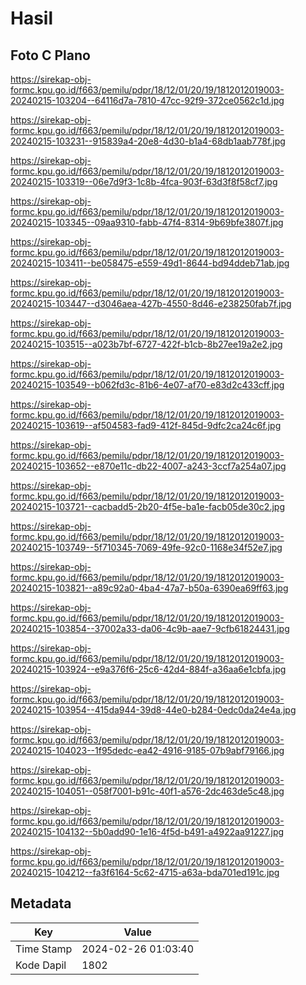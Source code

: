 # Hasil

## Foto C Plano

https://sirekap-obj-formc.kpu.go.id/f663/pemilu/pdpr/18/12/01/20/19/1812012019003-20240215-103204--64116d7a-7810-47cc-92f9-372ce0562c1d.jpg

https://sirekap-obj-formc.kpu.go.id/f663/pemilu/pdpr/18/12/01/20/19/1812012019003-20240215-103231--915839a4-20e8-4d30-b1a4-68db1aab778f.jpg

https://sirekap-obj-formc.kpu.go.id/f663/pemilu/pdpr/18/12/01/20/19/1812012019003-20240215-103319--06e7d9f3-1c8b-4fca-903f-63d3f8f58cf7.jpg

https://sirekap-obj-formc.kpu.go.id/f663/pemilu/pdpr/18/12/01/20/19/1812012019003-20240215-103345--09aa9310-fabb-47f4-8314-9b69bfe3807f.jpg

https://sirekap-obj-formc.kpu.go.id/f663/pemilu/pdpr/18/12/01/20/19/1812012019003-20240215-103411--be058475-e559-49d1-8644-bd94ddeb71ab.jpg

https://sirekap-obj-formc.kpu.go.id/f663/pemilu/pdpr/18/12/01/20/19/1812012019003-20240215-103447--d3046aea-427b-4550-8d46-e238250fab7f.jpg

https://sirekap-obj-formc.kpu.go.id/f663/pemilu/pdpr/18/12/01/20/19/1812012019003-20240215-103515--a023b7bf-6727-422f-b1cb-8b27ee19a2e2.jpg

https://sirekap-obj-formc.kpu.go.id/f663/pemilu/pdpr/18/12/01/20/19/1812012019003-20240215-103549--b062fd3c-81b6-4e07-af70-e83d2c433cff.jpg

https://sirekap-obj-formc.kpu.go.id/f663/pemilu/pdpr/18/12/01/20/19/1812012019003-20240215-103619--af504583-fad9-412f-845d-9dfc2ca24c6f.jpg

https://sirekap-obj-formc.kpu.go.id/f663/pemilu/pdpr/18/12/01/20/19/1812012019003-20240215-103652--e870e11c-db22-4007-a243-3ccf7a254a07.jpg

https://sirekap-obj-formc.kpu.go.id/f663/pemilu/pdpr/18/12/01/20/19/1812012019003-20240215-103721--cacbadd5-2b20-4f5e-ba1e-facb05de30c2.jpg

https://sirekap-obj-formc.kpu.go.id/f663/pemilu/pdpr/18/12/01/20/19/1812012019003-20240215-103749--5f710345-7069-49fe-92c0-1168e34f52e7.jpg

https://sirekap-obj-formc.kpu.go.id/f663/pemilu/pdpr/18/12/01/20/19/1812012019003-20240215-103821--a89c92a0-4ba4-47a7-b50a-6390ea69ff63.jpg

https://sirekap-obj-formc.kpu.go.id/f663/pemilu/pdpr/18/12/01/20/19/1812012019003-20240215-103854--37002a33-da06-4c9b-aae7-9cfb61824431.jpg

https://sirekap-obj-formc.kpu.go.id/f663/pemilu/pdpr/18/12/01/20/19/1812012019003-20240215-103924--e9a376f6-25c6-42d4-884f-a36aa6e1cbfa.jpg

https://sirekap-obj-formc.kpu.go.id/f663/pemilu/pdpr/18/12/01/20/19/1812012019003-20240215-103954--415da944-39d8-44e0-b284-0edc0da24e4a.jpg

https://sirekap-obj-formc.kpu.go.id/f663/pemilu/pdpr/18/12/01/20/19/1812012019003-20240215-104023--1f95dedc-ea42-4916-9185-07b9abf79166.jpg

https://sirekap-obj-formc.kpu.go.id/f663/pemilu/pdpr/18/12/01/20/19/1812012019003-20240215-104051--058f7001-b91c-40f1-a576-2dc463de5c48.jpg

https://sirekap-obj-formc.kpu.go.id/f663/pemilu/pdpr/18/12/01/20/19/1812012019003-20240215-104132--5b0add90-1e16-4f5d-b491-a4922aa91227.jpg

https://sirekap-obj-formc.kpu.go.id/f663/pemilu/pdpr/18/12/01/20/19/1812012019003-20240215-104212--fa3f6164-5c62-4715-a63a-bda701ed191c.jpg


## Metadata

| Key        | Value               |
| ---------- | ------------------- |
| Time Stamp | 2024-02-26 01:03:40 |
| Kode Dapil | 1802                |



